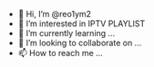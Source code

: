 - 👋 Hi, I’m @reo1ym2
- 👀 I’m interested in IPTV PLAYLIST
- 🌱 I’m currently learning ...
- 💞️ I’m looking to collaborate on ...
- 📫 How to reach me ...

<!---
reo1ym2/reo1ym2 is a ✨ special ✨ repository because its `README.md` (this file) appears on your GitHub profile.
You can click the Preview link to take a look at your changes.
--->
